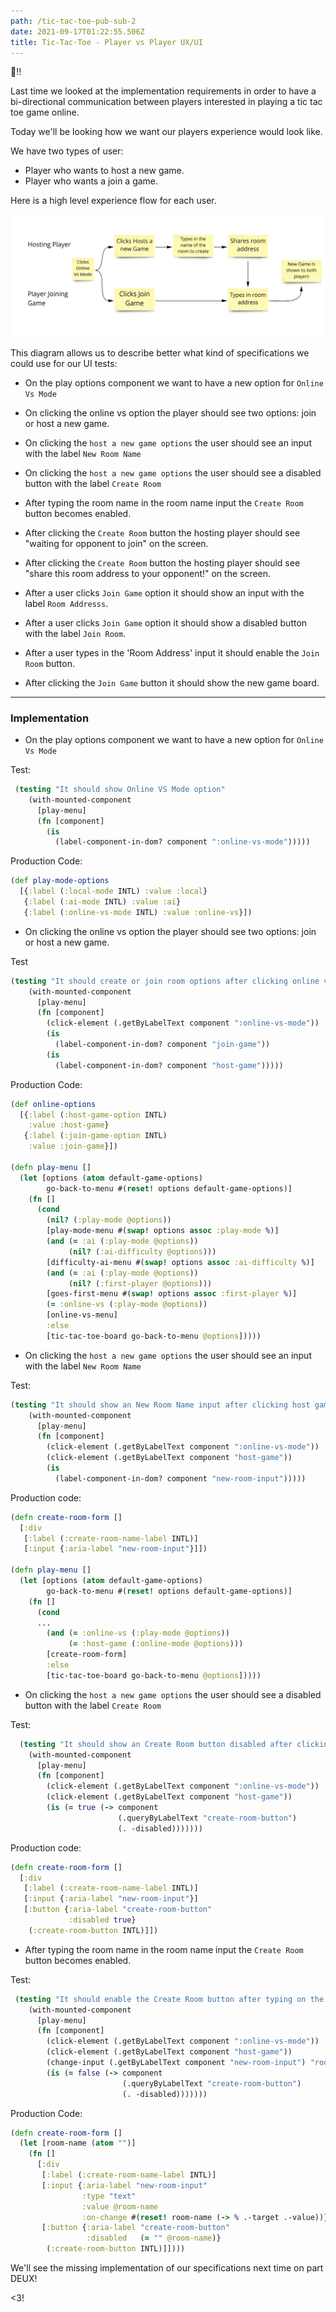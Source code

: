 ```yaml
---
path: /tic-tac-toe-pub-sub-2
date: 2021-09-17T01:22:55.506Z
title: Tic-Tac-Toe - Player vs Player UX/UI
---
```


👋!!

Last time we looked at the implementation requirements in order to have a bi-directional
communication between players interested in playing a tic tac toe game online.

Today we'll be looking how we want our players experience would look like.

We have two types of user:
* Player who wants to host a new game.
* Player who wants a join a game.

Here is a high level experience flow for each user.

![tic-tac-toe pvp ux](../assets/tic-pvp-flow.jpg)

This diagram allows us to describe better what kind of specifications we could use for our UI tests:
* On the play options component we want to have a new option for `Online Vs Mode`
* On clicking the online vs option the player should see two options: join or host a new game.
* On clicking the `host a new game options` the user should see an input with the label `New Room Name`
* On clicking the `host a new game options` the user should see a disabled button with the label `Create Room`
* After typing the room name in the room name input the `Create Room` button becomes enabled.


* After clicking the `Create Room` button the hosting player should see "waiting for opponent to join" on the screen.
* After clicking the `Create Room` button the hosting player should see "share this room address to your opponent!" on the screen.
* After a user clicks `Join Game` option it should show an input with the label `Room Addresss`.
* After a user clicks `Join Game` option it should show a disabled button with the label `Join Room`.
* After a user types in the 'Room Address' input it should enable the `Join Room` button.
* After clicking the `Join Game` button it should show the new game board.

-----
### Implementation
* On the play options component we want to have a new option for `Online Vs Mode`

Test:
```clojure
 (testing "It should show Online VS Mode option"
    (with-mounted-component
      [play-menu]
      (fn [component]
        (is
          (label-component-in-dom? component ":online-vs-mode")))))
```
Production Code:
```clojure
(def play-mode-options
  [{:label (:local-mode INTL) :value :local}
   {:label (:ai-mode INTL) :value :ai}
   {:label (:online-vs-mode INTL) :value :online-vs}])
```
* On clicking the online vs option the player should see two options: join or host a new game.

Test
```clojure
(testing "It should create or join room options after clicking online vs moe"
    (with-mounted-component
      [play-menu]
      (fn [component]
        (click-element (.getByLabelText component ":online-vs-mode"))
        (is
          (label-component-in-dom? component "join-game"))
        (is
          (label-component-in-dom? component "host-game")))))
```
Production Code:
```clojure
(def online-options
  [{:label (:host-game-option INTL)
    :value :host-game}
   {:label (:join-game-option INTL)
    :value :join-game}])

(defn play-menu []
  (let [options (atom default-game-options)
        go-back-to-menu #(reset! options default-game-options)]
    (fn []
      (cond
        (nil? (:play-mode @options))
        [play-mode-menu #(swap! options assoc :play-mode %)]
        (and (= :ai (:play-mode @options))
             (nil? (:ai-difficulty @options)))
        [difficulty-ai-menu #(swap! options assoc :ai-difficulty %)]
        (and (= :ai (:play-mode @options))
             (nil? (:first-player @options)))
        [goes-first-menu #(swap! options assoc :first-player %)]
        (= :online-vs (:play-mode @options))
        [online-vs-menu]
        :else
        [tic-tac-toe-board go-back-to-menu @options]))))
```
* On clicking the `host a new game options` the user should see an input with the label `New Room Name`

Test:
```clojure
(testing "It should show an New Room Name input after clicking host game option"
    (with-mounted-component
      [play-menu]
      (fn [component]
        (click-element (.getByLabelText component ":online-vs-mode"))
        (click-element (.getByLabelText component "host-game"))
        (is
          (label-component-in-dom? component "new-room-input")))))
```
Production code: 
```clojure
(defn create-room-form []
  [:div
   [:label (:create-room-name-label INTL)]
   [:input {:aria-label "new-room-input"}]])

(defn play-menu []
  (let [options (atom default-game-options)
        go-back-to-menu #(reset! options default-game-options)]
    (fn []
      (cond
      ...
        (and (= :online-vs (:play-mode @options))
             (= :host-game (:online-mode @options)))
        [create-room-form]
        :else
        [tic-tac-toe-board go-back-to-menu @options]))))
```
* On clicking the `host a new game options` the user should see a disabled button with the label `Create Room`

Test:
```clojure
  (testing "It should show an Create Room button disabled after clicking host game option"
    (with-mounted-component
      [play-menu]
      (fn [component]
        (click-element (.getByLabelText component ":online-vs-mode"))
        (click-element (.getByLabelText component "host-game"))
        (is (= true (-> component
                        (.queryByLabelText "create-room-button")
                        (. -disabled)))))))
```
Production code:
```clojure
(defn create-room-form []
  [:div
   [:label (:create-room-name-label INTL)]
   [:input {:aria-label "new-room-input"}]
   [:button {:aria-label "create-room-button"
             :disabled true}
    (:create-room-button INTL)]])
```
* After typing the room name in the room name input the `Create Room` button becomes enabled.

Test:
```clojure
 (testing "It should enable the Create Room button after typing on the room name input "
    (with-mounted-component
      [play-menu]
      (fn [component]
        (click-element (.getByLabelText component ":online-vs-mode"))
        (click-element (.getByLabelText component "host-game"))
        (change-input (.getByLabelText component "new-room-input") "room-name")
        (is (= false (-> component
                         (.queryByLabelText "create-room-button")
                         (. -disabled)))))))
```
Production Code:
```clojure
(defn create-room-form []
  (let [room-name (atom "")]
    (fn []
      [:div
       [:label (:create-room-name-label INTL)]
       [:input {:aria-label "new-room-input"
                :type "text"
                :value @room-name
                :on-change #(reset! room-name (-> % .-target .-value))}]
       [:button {:aria-label "create-room-button"
                 :disabled   (= "" @room-name)}
        (:create-room-button INTL)]])))

```

We'll see the missing implementation of our specifications next time on part DEUX!

<3!



